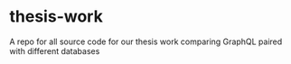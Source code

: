 # thesis-work
A repo for all source code for our thesis work comparing GraphQL paired with different databases
